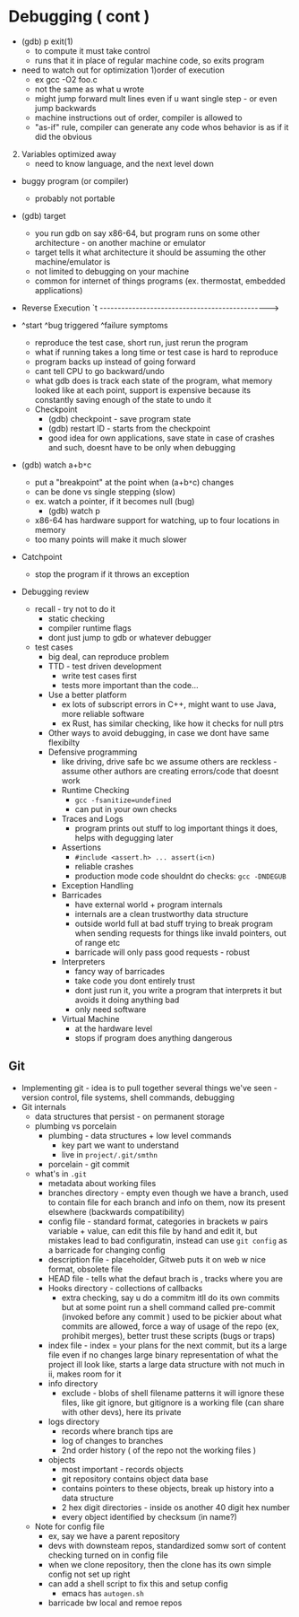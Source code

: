 # Debugging ( cont )
- (gdb) p exit(1) 
	- to compute it must take control
	- runs that it in place of regular machine code, so exits program
- need to watch out for optimization
	1)order of execution 
	- ex gcc -O2 foo.c
	- not the same as what u wrote
	- might jump forward mult lines even if u want single step - or even jump backwards
	- machine instructions out of order, compiler is allowed to 
	- "as-if" rule, compiler can generate any code whos behavior is as if it did the obvious
2) Variables optimized away 
	- need to know language, and the next level down
- buggy program (or compiler)
	- probably not portable
- (gdb) target
	- you run gdb on say x86-64, but program runs on some other architecture - on another machine or emulator
	- target tells it what architecture it should be assuming the other machine/emulator is
	- not limited to debugging on your machine
	- common for internet of things programs (ex. thermostat, embedded applications)

- Reverse Execution
`t ----------------------------------------------->
- ^start          ^bug triggered               ^failure symptoms
	- reproduce the test case, short run, just rerun the program
	- what if running takes a long time or test case is hard to reproduce
	- program backs up instead of going forward
	- cant tell CPU to go backward/undo
	- what gdb does is track each state of the program, what memory looked like at each point, support is expensive because its constantly saving enough of the state to undo it
	- Checkpoint
		- (gdb) checkpoint - save program state
		- (gdb) restart ID - starts from the checkpoint 
		- good idea for own applications, save state in case of crashes and such, doesnt have to be only when debugging
- (gdb) watch a+b`*`c
	- put a "breakpoint" at the point when (a+b`*`c) changes
	- can be done vs single stepping (slow) 
	- ex. watch a pointer, if it becomes null (bug)
		- (gdb) watch p
	- x86-64 has hardware support for watching, up to four locations in memory 
	- too many points will make it much slower
- Catchpoint
	- stop the program if it throws an exception
- Debugging review
	- recall - try not to do it
		- static checking
		- compiler runtime flags
		- dont just jump to gdb or whatever debugger
	- test cases
		- big deal, can reproduce problem
		- TTD - test driven development  
			- write test cases first
			- tests more important than the code...
		- Use a better platform
			- ex lots of subscript errors in C++, might want to use Java, more reliable software
			- ex Rust, has similar checking, like how it checks for null ptrs
		- Other ways to avoid debugging, in case we dont have same flexibilty
		- Defensive programming
			- like driving, drive safe bc we assume others are reckless - assume other authors are creating errors/code that doesnt work
			- Runtime Checking
				- `gcc -fsanitize=undefined`
				- can put in your own checks
			- Traces and Logs
				- program prints out stuff to log important things it does, helps with degugging later 
			- Assertions
				- `#include <assert.h> ... assert(i<n)`
				- reliable crashes
				- production mode code shouldnt do checks: `gcc -DNDEGUB`
			- Exception Handling
			- Barricades
				- have external world + program internals
				- internals are a clean trustworthy data structure
				- outside world full at bad stuff trying to break program when sending requests for things like invald pointers, out of range etc
				- barricade will only pass good requests - robust 
			- Interpreters
				- fancy way of barricades
				- take code you dont entirely trust
				- dont just run it, you write a program that interprets it but avoids it doing anything bad 
				- only need software
			- Virtual Machine
				- at the hardware level
				- stops if program does anything dangerous

## Git
- Implementing git - idea is to pull together several things we've seen - version control, file systems, shell commands, debugging
- Git internals
	- data structures that persist - on permanent storage
	- plumbing vs porcelain
		- plumbing - data structures + low level commands
			- key part we want to understand
			- live in `project/.git/smthn`
		- porcelain - git commit
	- what's in `.git`
		- metadata about working files
		- branches directory - empty even though we have a branch, used to contain file for each branch and info on them, now its present elsewhere (backwards compatibility)
		- config file  - standard format, categories in brackets w pairs variable  + value, can edit this file by hand and edit it, but mistakes lead to bad configuratin, instead can use `git config` as a barricade for changing config 
		- description file - placeholder, Gitweb puts it on web w nice format, obsolete file
		- HEAD file - tells what the defaut brach is , tracks where you are
		- Hooks directory - collections of callbacks
			- extra checking, say u do a commitm itll do its own commits but at some point run a shell command called pre-commit (invoked before any commit ) used to be pickier about what commits are allowed, force a way of usage of the repo (ex, prohibit merges), better trust these scripts (bugs or traps)
		- index file - index = your plans for the next commit, but its a large file even if no changes large binary representation of what the project ill look like, starts a large data structure with not much in ii, makes room for it
		- info directory
			- exclude - blobs of shell filename patterns it will ignore these files, like git ignore, but gitignore is a working file (can share with other devs), here its private
		- logs directory
			- records where branch tips are
			- log of changes to branches
			- 2nd order history ( of the repo not the working files )
		- objects
			- most important - records objects
			- git repository contains object data base
			- contains pointers to these objects, break up history into a data structure 
			- 2 hex digit directories - inside os another 40 digit hex number
			- every object identified by checksum (in name?)
	- Note for config file
		- ex, say we have a parent repository 
		- devs with downsteam repos, standardized somw sort of content checking turned on in config file
		- when we clone repository, then the clone has its own simple config not set up right 
		- can add a shell script to fix this and setup config
			- emacs has `autogen.sh` 
		- barricade bw local and remoe repos